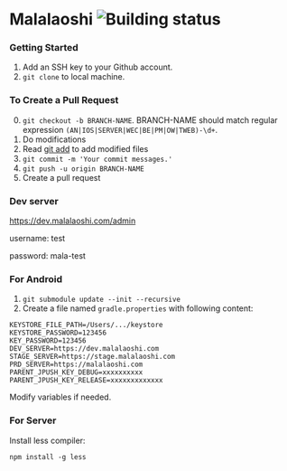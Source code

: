 # Malalaoshi ![Building status](https://travis-ci.org/malaonline/malalaoshi.svg?branch=dev)

### Getting Started

1. Add an SSH key to your Github account.
2. `git clone` to local machine.

### To Create a Pull Request

0. `git checkout -b BRANCH-NAME`. BRANCH-NAME should match regular expression `(AN|IOS|SERVER|WEC|BE|PM|OW|TWEB)-\d+`.
1. Do modifications
2. Read [git add](https://confluence.atlassian.com/bitbucket/add-an-ssh-key-to-an-account-302811853.html) to add modified files
3. `git commit -m 'Your commit messages.'`
4. `git push -u origin BRANCH-NAME`
5. Create a pull request

### Dev server

<https://dev.malalaoshi.com/admin>

username: test

password: mala-test

### For Android

1. `git submodule update --init --recursive`
2. Create a file named `gradle.properties` with following content:

```
KEYSTORE_FILE_PATH=/Users/.../keystore
KEYSTORE_PASSWORD=123456
KEY_PASSWORD=123456
DEV_SERVER=https://dev.malalaoshi.com
STAGE_SERVER=https://stage.malalaoshi.com
PRD_SERVER=https://malalaoshi.com
PARENT_JPUSH_KEY_DEBUG=xxxxxxxxxx
PARENT_JPUSH_KEY_RELEASE=xxxxxxxxxxxxx
```
Modify variables if needed.

### For Server

Install less compiler:

```
npm install -g less
```
